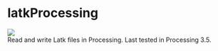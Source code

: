# latkProcessing
<img src="./documentation/images/logo.png"><br>
Read and write Latk files in Processing. Last tested in Processing 3.5.
